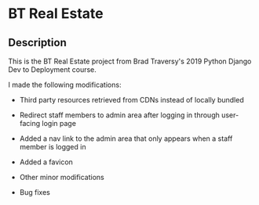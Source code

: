 # BT Real Estate

## Description

This is the BT Real Estate project from Brad Traversy's 2019 Python Django Dev to Deployment course.

I made the following modifications:

- Third party resources retrieved from CDNs instead of locally bundled

- Redirect staff members to admin area after logging in through user-facing login page

- Added a nav link to the admin area that only appears when a staff member is logged in

- Added a favicon

- Other minor modifications

- Bug fixes
